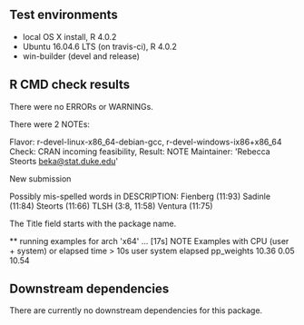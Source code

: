 ## Test environments
* local OS X install, R 4.0.2
* Ubuntu 16.04.6 LTS (on travis-ci), R 4.0.2
* win-builder (devel and release)

## R CMD check results
There were no ERRORs or WARNINGs.

There were 2 NOTEs:

Flavor: r-devel-linux-x86_64-debian-gcc, r-devel-windows-ix86+x86_64
Check: CRAN incoming feasibility, Result: NOTE
 Maintainer: 'Rebecca Steorts <beka@stat.duke.edu>'

New submission

 Possibly mis-spelled words in DESCRIPTION:
   Fienberg (11:93)
   Sadinle (11:84)
   Steorts (11:66)
   TLSH (3:8, 11:58)
   Ventura (11:75)
   
The Title field starts with the package name.   

** running examples for arch 'x64' ... [17s] NOTE
Examples with CPU (user + system) or elapsed time > 10s
            user system elapsed
pp_weights 10.36   0.05   10.54


## Downstream dependencies
There are currently no downstream dependencies for this package.




